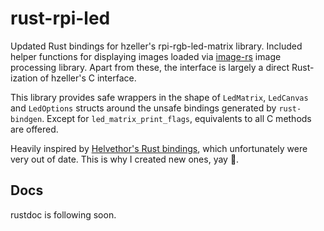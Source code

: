 # rust-rpi-led
Updated Rust bindings for hzeller's rpi-rgb-led-matrix library. Included helper functions for displaying images loaded via [image-rs](https://github.com/image-rs/image) image processing library. Apart from these, the interface is largely a direct Rust-ization of hzeller's C interface.

This library provides safe wrappers in the shape of `LedMatrix`, `LedCanvas` and `LedOptions` structs around the unsafe bindings generated by `rust-bindgen`. Except for `led_matrix_print_flags`, equivalents to all C methods are offered.

Heavily inspired by [Helvethor's Rust bindings](https://github.com/Helvethor/rust-rpi-rgb-led-matrix), which unfortunately were very out of date. This is why I created new ones, yay 🎉.

## Docs
rustdoc is following soon.
